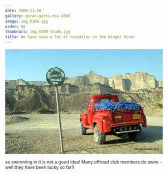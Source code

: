 ```yaml
---
date: 2008-11-20
gallery: goran-gatti-nov-2008
image: img_0180.jpg
order: 56
thumbnail: img_0180-thumb.jpg
title: We have seen a lot of cocodiles in the Hingol River
---
```


![We have seen a lot of cocodiles in the Hingol River](./img_0180.jpg)

so swimming in it is not a good idea! Many offroad club members do swim - well they have been lucky so far!!